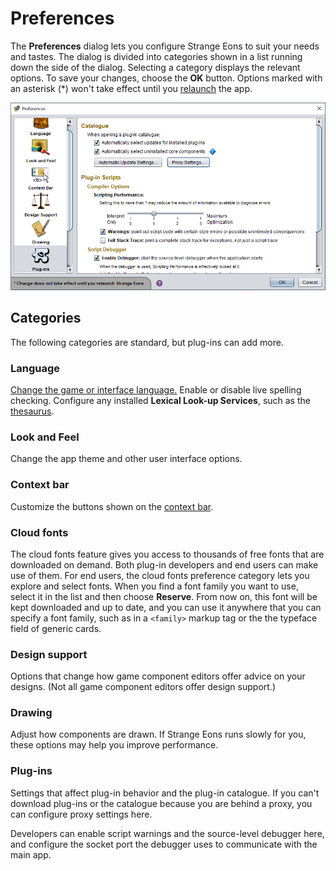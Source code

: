 # Preferences

The **Preferences** dialog lets you configure Strange Eons to suit your needs and tastes. The dialog is divided into categories shown in a list running down the side of the dialog. Selecting a category displays the relevant options. To save your changes, choose the **OK** button. Options marked with an asterisk (*) won't take effect until you [relaunch](um-plugins-relaunching.md) the app.

![the preferences dialog](images/preferences.png)

## Categories

The following categories are standard, but plug-ins can add more.

### Language

[Change the game or interface language.](um-install-languages.md) Enable or disable live spelling checking. Configure any installed **Lexical Look-up Services**, such as the [thesaurus](um-gc-thesaurus.md).

### Look and Feel

Change the app theme and other user interface options.

### Context bar

Customize the buttons shown on the [context bar](um-ui-context-bar.md).

### Cloud fonts

The cloud fonts feature gives you access to thousands of free fonts that are downloaded on demand. Both plug-in developers and end users can make use of them. For end users, the cloud fonts preference category lets you explore and select fonts. When you find a font family you want to use, select it in the list and then choose **Reserve**. From now on, this font will be kept downloaded and up to date, and you can use it anywhere that you can specify a font family, such as in a `<family>` markup tag or the the typeface field of generic cards.

### Design support

Options that change how game component editors offer advice on your designs. (Not all game component editors offer design support.)

### Drawing

Adjust how components are drawn. If Strange Eons runs slowly for you, these options may help you improve performance.

### Plug-ins

Settings that affect plug-in behavior and the plug-in catalogue. If you can't download plug-ins or the catalogue because you are behind a proxy, you can configure proxy settings here.

Developers can enable script warnings and the source-level debugger here, and configure the socket port the debugger uses to communicate with the main app.